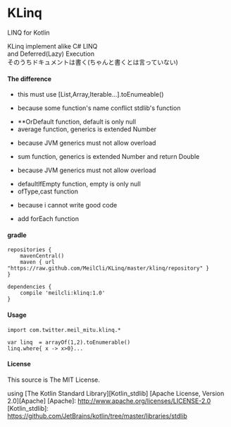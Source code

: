 ﻿# KLinq
LINQ for Kotlin

KLinq implement alike C# LINQ  
and Deferred(Lazy) Execution  
そのうちドキュメントは書く(ちゃんと書くとは言っていない)

#### The difference 
- this must use [List,Array,Iterable...].toEnumeable()
 + because some function's name conflict stdlib's function
- **OrDefault function, default is only null
- average function, generics is extended Number
 + because JVM generics must not allow overload
- sum function, generics is extended Number and return Double
 + because JVM generics must not allow overload
- defaultIfEmpty function, empty is only null
- ofType,cast function
 + because i cannot write good code
- add forEach function

#### gradle
	repositories {
	    mavenCentral()
	    maven { url "https://raw.github.com/MeilCli/KLinq/master/klinq/repository" }
	}
	
	dependencies {
		compile 'meilcli:klinq:1.0'
	}

#### Usage
	import com.twitter.meil_mitu.klinq.*
	
	var linq  = arrayOf(1,2).toEnumerable()
	linq.where{ x -> x>0}...

#### License

This source is The MIT License.

using [The Kotlin Standard Library][Kotlin_stdlib] [Apache License, Version 2.0][Apache]
[Apache]: http://www.apache.org/licenses/LICENSE-2.0
[Kotlin_stdlib]: https://github.com/JetBrains/kotlin/tree/master/libraries/stdlib
